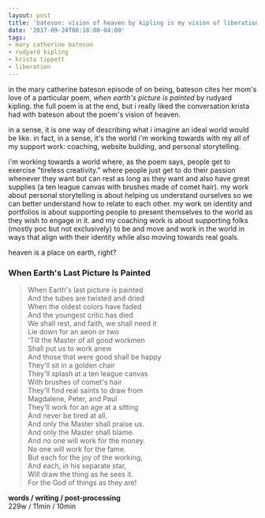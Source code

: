 ```yaml
---
layout: post
title: 'bateson: vision of heaven by kipling is my vision of liberation'
date: '2017-09-24T08:18:00-04:00'
tags:
- mary catherine bateson
- rudyard kipling
- krista tippett
- liberation
--- 
```


in the mary catherine bateson episode of on being, bateson cites her mom's love of a particular poem, _when earth's picture is painted_ by rudyard kipling. the full poem is at the end, but i really liked the conversation krista had with bateson about the poem's vision of heaven. 

in a sense, it is one way of describing what i imagine an ideal world would be like. in fact, in a sense, it's the world i'm working towards with my all of my support work: coaching, website building, and personal storytelling. 

i'm working towards a world where, as the poem says, people get to exercise "tireless creativity." where people just get to do their passion whenever they want but can rest as long as they want and also have great supplies (a ten league canvas with brushes made of comet hair). my work about personal storytelling is about helping us understand ourselves so we can better understand how to relate to each other. my work on identity and portfolios is about supporting people to present themselves to the world as they wish to engage in it. and my coaching work is about supporting folks (mostly poc but not exclusively) to be and move and work in the world in ways that align with their identity while also moving towards real goals. 

heaven is a place on earth, right? 

### When Earth's Last Picture Is Painted


> When Earth's last picture is painted <br>
> And the tubes are twisted and dried <br>
> When the oldest colors have faded <br>
> And the youngest critic has died <br>
> We shall rest, and faith, we shall need it <br>
> Lie down for an aeon or two <br>
> 'Till the Master of all good workmen <br>
> Shall put us to work anew <br>
> And those that were good shall be happy <br>
> They'll sit in a golden chair <br>
> They'll splash at a ten league canvas <br>
> With brushes of comet's hair <br>
> They'll find real saints to draw from <br>
> Magdalene, Peter, and Paul <br>
> They'll work for an age at a sitting <br>
> And never be tired at all. <br>
> And only the Master shall praise us. <br>
> And only the Master shall blame. <br>
> And no one will work for the money. <br>
> No one will work for the fame. <br>
> But each for the joy of the working, <br>
> And each, in his separate star, <br>
> Will draw the thing as he sees it. <br>
> For the God of things as they are! <br>

<!-- hyperlink bank -->

**words / writing / post-processing**  
229w / 11min / 10min
